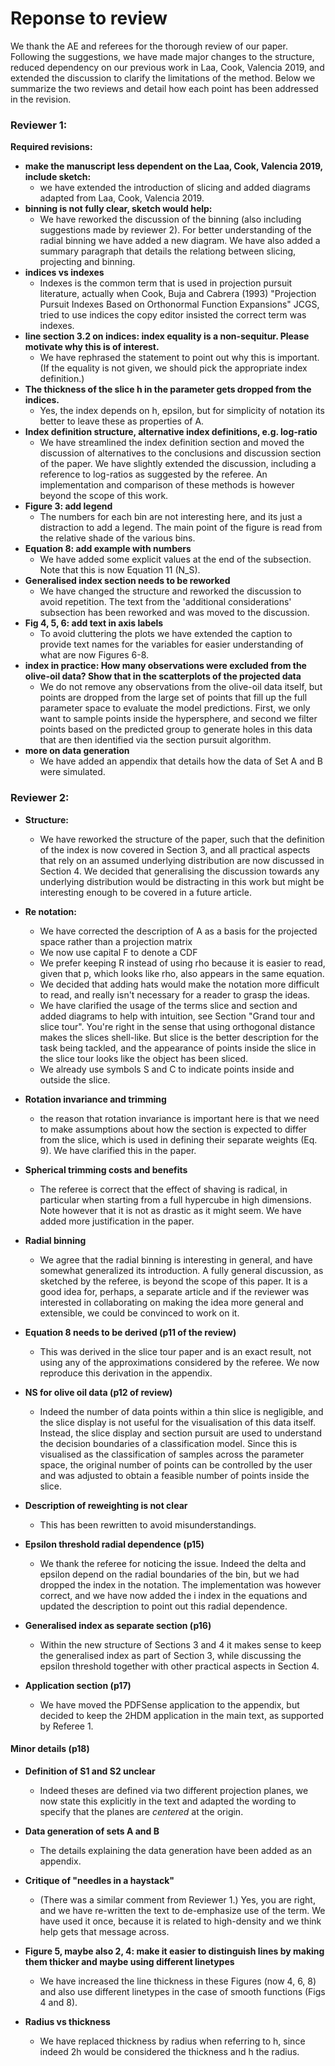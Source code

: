 # Reponse to review

We thank the AE and referees for the thorough review of our paper. Following the
suggestions, we have made major changes to the structure, reduced dependency on
our previous work in Laa, Cook, Valencia 2019, and extended the discussion to
clarify the limitations of the method. Below we summarize the two reviews and
detail how each point has been addressed in the revision.

### Reviewer 1:

**Required revisions:**

- **make the manuscript less dependent on the Laa, Cook, Valencia 2019, include
  sketch:**
  + we have extended the introduction of slicing and added diagrams adapted from
    Laa, Cook, Valencia 2019.
- **binning is not fully clear, sketch would help:**
  + We have reworked the discussion of the binning (also including suggestions
    made by reviewer 2). For better understanding of the radial binning we have
    added a new diagram. We have also added a summary paragraph that details the
    relationg between slicing, projecting and binning.
- **indices vs indexes**
  + Indexes is the common term that is used in projection pursuit literature, actually when Cook, Buja and Cabrera (1993) "Projection Pursuit Indexes Based on Orthonormal Function Expansions" JCGS, tried to use indices the copy editor insisted the correct term was indexes.
- **line section 3.2 on indices: index equality is a non-sequitur. Please motivate why this is of interest.**
  + We have rephrased the statement to point out why this is important. (If the equality is not given, we should pick the appropriate index definition.)
- **The thickness of the slice h in the parameter gets dropped from the indices.**
  + Yes, the index depends on h, epsilon, but for simplicity of notation its better to leave these as properties of A.
- **Index definition structure, alternative index definitions, e.g. log-ratio**
  + We have streamlined the index definition section and moved the discussion of
    alternatives to the conclusions and discussion section of the paper. We have
    slightly extended the discussion, including a reference to log-ratios as
    suggested by the referee. An implementation and comparison of these methods
    is however beyond the scope of this work.
- **Figure 3: add legend**
  + The numbers for each bin are not interesting here, and its just a distraction to add a legend. The main point of the figure is read from the relative shade of the various bins. 
- **Equation 8: add example with numbers**
  + We have added some explicit values at the end of the subsection. Note that
    this is now Equation 11 (N_S). 
- **Generalised index section needs to be reworked**
  + We have changed the structure and reworked the discussion to avoid repetition.
    The text from the 'additional considerations' subsection has been reworked and
    was moved to the discussion.
- **Fig 4, 5, 6: add text in axis labels**
  + To avoid cluttering the plots we have extended the caption to provide text
    names for the variables for easier understanding of what are now Figures 6-8.
- **index in practice: How many observations were excluded from the olive-oil data? Show that in the scatterplots of the projected data**
  + We do not remove any observations from the olive-oil data itself, but points are dropped
    from the large set of points that fill up the full parameter space to evaluate the model
    predictions. First, we only want to sample points inside the hypersphere, and second we
    filter points based on the predicted group to generate holes in this data that are then
    identified via the section pursuit algorithm.
- **more on data generation**
  + We have added an appendix that details how the data of Set A and B were simulated.

### Reviewer 2:

- **Structure:**
  + We have reworked the structure of the paper, such that the definition
    of the index is now covered in Section 3, and all practical aspects that rely
    on an assumed underlying distribution are now discussed in Section 4. We decided
    that generalising the discussion towards any underlying distribution would
    be distracting in this work but might be interesting enough to be covered in
    a future article. 

- **Re notation:**
  + We have corrected the description of A as a basis for the 
    projected space rather than a projection matrix
  + We now use capital F to denote a CDF
  + We prefer keeping R instead of using rho because it is easier to read, given
    that p, which looks like rho, also appears in the same equation.
  + We decided that adding hats would make the notation more difficult to read, and really isn't necessary for a reader to grasp the ideas. 
  + We have clarified the usage of the terms slice and section and added diagrams to help with intuition, see Section "Grand tour and slice tour". You're right in the sense that using orthogonal distance makes the slices shell-like. But slice is the better description for the task being tackled, and the appearance of points inside the slice in the slice tour looks like the object has been sliced.
  + We already use symbols S and C to indicate points inside and outside the slice.
  
- **Rotation invariance and trimming**
  + the reason that rotation invariance is
    important here is that we need to make assumptions about how the section
    is expected to differ from the slice, which is used in defining their
    separate weights (Eq. 9). We have clarified this in the paper. 
  
- **Spherical trimming costs and benefits**
  + The referee is correct that the effect of shaving is radical, in
    particular when starting from a full hypercube in high dimensions. Note
    however that it is not as drastic as it might seem. We have added more justification in the paper.
    
- **Radial binning**
  + We agree that the radial binning is interesting in general, and have somewhat generalized its introduction. A fully general discussion, as sketched by the referee, is beyond the scope of this paper. It is a good idea for, perhaps, a separate article and if the reviewer was interested in collaborating on making the idea more general and extensible, we could be convinced to work on it.
    
- **Equation 8 needs to be derived (p11 of the review)**
  + This was derived in the slice tour paper and is an exact result, not using
    any of the approximations considered by the referee. We now reproduce this
    derivation in the appendix.
  
- **NS for olive oil data (p12 of review)**
  + Indeed the number of data points within a thin slice is negligible, and the slice display is not useful for the visualisation of this data itself. Instead, the slice display and section pursuit are used to understand the decision boundaries of a classification model. Since this is visualised as the classification of samples across the parameter space, the original number of points can be controlled by the user and was adjusted to obtain a feasible number of points inside the slice.
  
- **Description of reweighting is not clear**
  + This has been rewritten to avoid misunderstandings.
  
- **Epsilon threshold radial dependence (p15)**
  + We thank the referee for noticing the issue. Indeed the delta and epsilon
    depend on the radial boundaries of the bin, but we had dropped the index in
    the notation. The implementation was however correct, and we have now
    added the i index in the equations and updated the description to point out
    this radial dependence.
  
- **Generalised index as separate section (p16)**
  + Within the new structure of Sections 3 and 4 it makes sense to keep the
    generalised index as part of Section 3, while discussing the epsilon
    threshold together with other practical aspects in Section 4.
    
- **Application section (p17)**
  + We have moved the PDFSense application to the appendix, but decided to
    keep the 2HDM application in the main text, as supported by Referee 1.
    
#### Minor details (p18)
- **Definition of S1 and S2 unclear**
  + Indeed theses are defined via two different projection planes, we now state
    this explicitly in the text and adapted the wording to specify that the
    planes are *centered* at the origin.
    
- **Data generation of sets A and B**
  + The details explaining the data generation have been added as an appendix.
  
- **Critique of "needles in a haystack"**
  + (There was a similar comment from Reviewer 1.) Yes, you are right, and we have re-written the text to de-emphasize use of the term. We have used it once, because it is related to high-density and we think help gets that message across. 

- **Figure 5, maybe also 2, 4: make it easier to distinguish lines by making them thicker and maybe using different linetypes**
  + We have increased the line thickness in these Figures (now 4, 6, 8) and also use different linetypes in the case of smooth functions (Figs 4 and 8).
  
- **Radius vs thickness**
  + We have replaced thickness by radius when referring to h, since indeed 2h would be considered the thickness and h the radius.